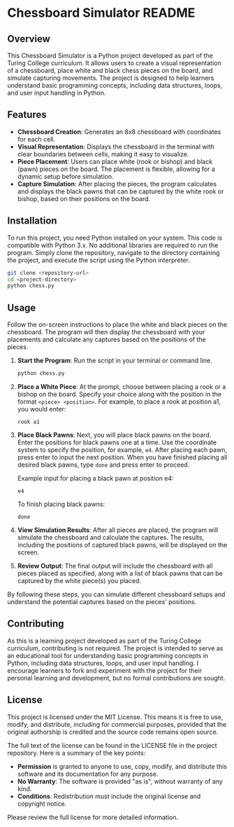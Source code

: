 # Chessboard Simulator README

## Overview

This Chessboard Simulator is a Python project developed as part of the Turing College curriculum. It allows users to create a visual representation of a chessboard, place white and black chess pieces on the board, and simulate capturing movements. The project is designed to help learners understand basic programming concepts, including data structures, loops, and user input handling in Python.

## Features

- **Chessboard Creation**: Generates an 8x8 chessboard with coordinates for each cell.
- **Visual Representation**: Displays the chessboard in the terminal with clear boundaries between cells, making it easy to visualize.
- **Piece Placement**: Users can place white (rook or bishop) and black (pawn) pieces on the board. The placement is flexible, allowing for a dynamic setup before simulation.
- **Capture Simulation**: After placing the pieces, the program calculates and displays the black pawns that can be captured by the white rook or bishop, based on their positions on the board.

## Installation

To run this project, you need Python installed on your system. This code is compatible with Python 3.x. No additional libraries are required to run the program. Simply clone the repository, navigate to the directory containing the project, and execute the script using the Python interpreter.

```bash
git clone <repository-url>
cd <project-directory>
python chess.py
```

## Usage

Follow the on-screen instructions to place the white and black pieces on the chessboard. The program will then display the chessboard with your placements and calculate any captures based on the positions of the pieces.

1. **Start the Program**: Run the script in your terminal or command line.

    ```bash
    python chess.py
    ```

2. **Place a White Piece**: At the prompt, choose between placing a rook or a bishop on the board. Specify your choice along with the position in the format `<piece> <position>`. For example, to place a rook at position a1, you would enter:

    ```
    rook a1
    ```

3. **Place Black Pawns**: Next, you will place black pawns on the board. Enter the positions for black pawns one at a time. Use the coordinate system to specify the position, for example, `e4`. After placing each pawn, press enter to input the next position. When you have finished placing all desired black pawns, type `done` and press enter to proceed.

    Example input for placing a black pawn at position e4:

    ```
    e4
    ```

    To finish placing black pawns:

    ```
    done
    ```

4. **View Simulation Results**: After all pieces are placed, the program will simulate the chessboard and calculate the captures. The results, including the positions of captured black pawns, will be displayed on the screen.

5. **Review Output**: The final output will include the chessboard with all pieces placed as specified, along with a list of black pawns that can be captured by the white piece(s) you placed.

By following these steps, you can simulate different chessboard setups and understand the potential captures based on the pieces' positions.


## Contributing

As this is a learning project developed as part of the Turing College curriculum, contributing is not required. The project is intended to serve as an educational tool for understanding basic programming concepts in Python, including data structures, loops, and user input handling. I encourage learners to fork and experiment with the project for their personal learning and development, but no formal contributions are sought.

## License

This project is licensed under the MIT License. This means it is free to use, modify, and distribute, including for commercial purposes, provided that the original authorship is credited and the source code remains open source.

The full text of the license can be found in the LICENSE file in the project repository. Here is a summary of the key points:

- **Permission** is granted to anyone to use, copy, modify, and distribute this software and its documentation for any purpose.
- **No Warranty**: The software is provided "as is", without warranty of any kind.
- **Conditions**: Redistribution must include the original license and copyright notice.

Please review the full license for more detailed information.

